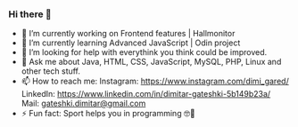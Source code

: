 ### Hi there 👋

- 🔭 I’m currently working on Frontend features | Hallmonitor
- 🌱 I’m currently learning Advanced JavaScript | Odin project
- 🤔 I’m looking for help with everythink you think could be improved.
- 💬 Ask me about Java, HTML, CSS, JavaScript, MySQL, PHP, Linux and other tech stuff.
- 📫 How to reach me: 
      Instagram: https://www.instagram.com/dimi_gared/
      LinkedIn:  https://www.linkedin.com/in/dimitar-gateshki-5b149b23a/
      Mail: gateshki.dimitar@gmail.com
- ⚡ Fun fact: Sport helps you in programming 🤓💪
